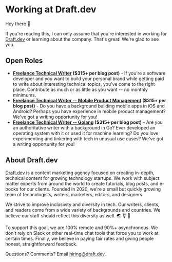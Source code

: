 # Working at Draft.dev

Hey there 👋

If you're reading this, I can only assume that you're interested in working for [Draft.dev](http://draft.dev/) or learning about the company. That's great! We're glad to see you.

## Open Roles
- **[Freelance Technical Writer](https://draft.dev/write) ($315+ per blog post)** - If you're a software developer and you want to build your personal brand while getting paid to write about interesting technical topics, you've come to the right place. Contribute as much or as little as you want -- no monthly minimums.
- **[Freelance Technical Writer -- Mobile Product Management](https://github.com/draftdev/jobs/blob/main/writer-mobile.md) ($315+ per blog post)** - Do you have a background building mobile apps in iOS and Android? Perhaps you have experience in mobile product management? We've got a writing opportunity for you!
- **[Freelance Technical Writer -- Golang](https://github.com/draftdev/jobs/blob/main/writer-golang.md) ($315+ per blog post)** - Are you an authoritative writer with a background in Go? Ever developed an operating system with it or used it for machine learning? Do you love experimenting and tinkering with tech in unusual use cases? We've got a writing opportunity for you!

## About Draft.dev
[Draft.dev](http://draft.dev/) is a content marketing agency focused on creating in-depth, technical content for growing technology startups. We work with subject matter experts from around the world to create tutorials, blog posts, and e-books for our clients. Founded in 2020, we're a small but quickly growing team of technologists, writers, marketers, editors, and designers.

We strive to improve inclusivity and diversity in tech. Our writers, clients, and readers come from a wide variety of backgrounds and countries. We believe our staff should reflect this diversity as well. 🌏 ⚧ 🌈

To support this goal, we are 100% remote and 90%+ asynchronous. We don't rely on Slack or other real-time chat tools that force you to work at certain times. Finally, we believe in paying fair rates and giving people honest, straightforward feedback.

Questions? Comments? Email hiring@draft.dev.
